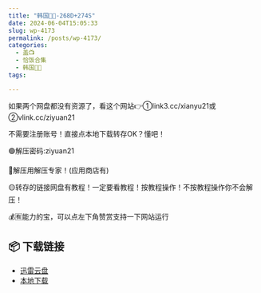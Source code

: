 ```yaml
---
title: "韩国🐷🐱-268D+274S"
date: 2024-06-04T15:05:33
slug: wp-4173
permalink: /posts/wp-4173/
categories:
  - 盖📺
  - 恰饭合集
  - 韩国🐷🐱
tags:

---
```


如果两个网盘都没有资源了，看这个网站👉①link3.cc/xianyu21或②vlink.cc/ziyuan21

不需要注册账号！直接点本地下载转存OK？懂吧！

🟢解压密码:ziyuan21

🔵解压用解压专家！(应用商店有)

🟡转存的链接网盘有教程！一定要看教程！按教程操作！不按教程操作你不会解压！

💰🈶能力的宝，可以点左下角赞赏支持一下网站运行

## 📦 下载链接
- [迅雷云盘](https://blziyuan21.com/pay-download/4173?key=9836e93191&down_id=0)
- [本地下载](https://blziyuan21.com/pay-download/4173?key=9836e93191&down_id=1)

